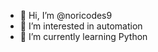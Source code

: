 - 👋 Hi, I’m @noricodes9
- 👀 I’m interested in automation
- 🌱 I’m currently learning Python

<!---
noricodes9/noricodes9 is a ✨ special ✨ repository because its `README.md` (this file) appears on your GitHub profile.
You can click the Preview link to take a look at your changes.
--->
